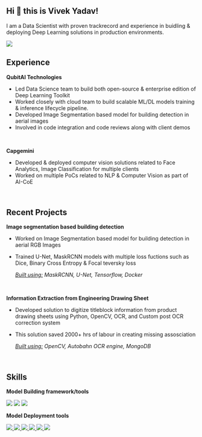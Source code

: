 <!-- ![Banner](docs/banner.png) -->

## Hi :wave: this is Vivek Yadav!

I am a Data Scientist with proven trackrecord and experience in buidling & deploying Deep Learning
solutions in production environments. 

<p align="left">
<a href="LinkedIn profile URL">
<img src="https://img.shields.io/badge/LinkedIn-blue?style=flat&logo=linkedin&labelColor=blue">
</a>


<br />

## Experience


**QubitAI Technologies**
- Led Data Science team to build both open-source &
enterprise edition of Deep Learning Toolkit
- Worked closely with cloud team to build scalable ML/DL models training & inference lifecycle pipeline.
- Developed Image Segmentation based model for
building detection in aerial images
- Involved in code integration and code reviews along with client demos

<br />

**Capgemini**

- Developed & deployed computer vision solutions related to Face Analytics, Image Classification for multiple clients 
- Worked on multiple PoCs related to NLP & Computer Vision as part of AI-CoE

<br />

## Recent Projects

**Image segmentation based building detection**
- Worked on Image Segmentation based model for building detection in aerial RGB Images

- Trained U-Net, MaskRCNN models with multiple loss fuctions such as Dice, Binary Cross Entropy & Focal teversky loss

    *<u>Built using:</u> MaskRCNN, U-Net, Tensorflow, Docker*

<br />

**Information Extraction from Engineering Drawing Sheet**
- Developed solution to digitize titleblock information from product drawing sheets using Python, OpenCV, OCR, and Custom post OCR correction system

- This solution saved 2000+ hrs of labour in creating missing
assosciation

    *<u>Built using:</u> OpenCV, Autobahn OCR engine, MongoDB*


<br />

## Skills

**Model Building framework/tools**
<p align="left">

<a>
<img src="https://img.shields.io/badge/TensorFlow-FF6F00?style=for-the-badge&logo=TensorFlow&logoColor=white">
</a>

<a>
<img src="https://img.shields.io/badge/Keras-D00000?style=for-the-badge&logo=Keras&logoColor=white">
</a>


<a href="LinkedIn profile URL">
<img src="https://img.shields.io/badge/Jupyter-F37626.svg?&style=for-the-badge&logo=Jupyter&logoColor=white">
</a>
</p>

<p align="left">

**Model Deployment tools**

<a href="LinkedIn profile URL">
<img src="https://img.shields.io/badge/fastapi-109989?style=for-the-badge&logo=FASTAPI&logoColor=white">
</a>

<a href="LinkedIn profile URL">
<img src ="https://img.shields.io/badge/Flask-000000?style=for-the-badge&logo=flask&logoColor=white">
</a>

<a href="LinkedIn profile URL">
<img src="https://img.shields.io/badge/Django-092E20?style=for-the-badge&logo=django&logoColor=green">
</a>

<a href="LinkedIn profile URL">
<img src= "https://img.shields.io/badge/Docker-2CA5E0?style=for-the-badge&logo=docker&logoColor=white">
</a>

<a href="LinkedIn profile URL">
<img src="https://img.shields.io/badge/kubernetes-326ce5.svg?&style=for-the-badge&logo=kubernetes&logoColor=white">
</a>

<a href="LinkedIn profile URL">
<img src="https://img.shields.io/badge/Git-F05032?style=for-the-badge&logo=git&logoColor=white">
</a>

</p>